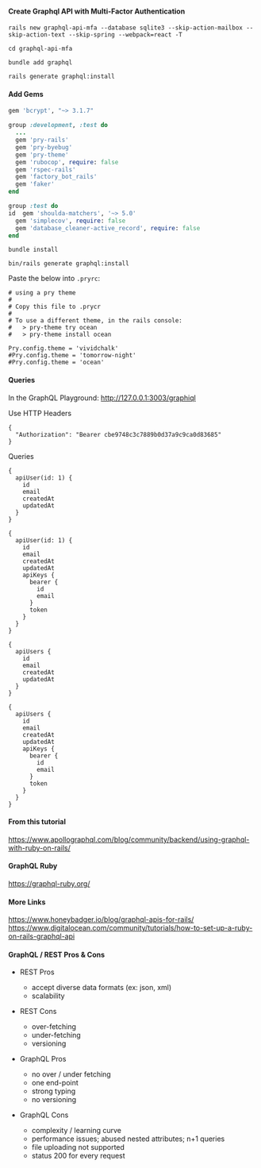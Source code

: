 
#### Create Graphql API with Multi-Factor Authentication
```
rails new graphql-api-mfa --database sqlite3 --skip-action-mailbox --skip-action-text --skip-spring --webpack=react -T

cd graphql-api-mfa

bundle add graphql

rails generate graphql:install
```



#### Add Gems

```ruby
gem 'bcrypt', "~> 3.1.7"

group :development, :test do
  ...
  gem 'pry-rails'
  gem 'pry-byebug'
  gem 'pry-theme'
  gem 'rubocop', require: false
  gem 'rspec-rails'
  gem 'factory_bot_rails'
  gem 'faker'
end

group :test do
id  gem 'shoulda-matchers', '~> 5.0'
  gem 'simplecov', require: false
  gem 'database_cleaner-active_record', require: false
end
```


```
bundle install

bin/rails generate graphql:install
```


Paste the below into `.pryrc`:
```
# using a pry theme
#
# Copy this file to .prycr
#
# To use a different theme, in the rails console:
#   > pry-theme try ocean
#   > pry-theme install ocean

Pry.config.theme = 'vividchalk'
#Pry.config.theme = 'tomorrow-night'
#Pry.config.theme = 'ocean'
```



#### Queries
In the GraphQL Playground: http://127.0.0.1:3003/graphiql

Use HTTP Headers
```
{
  "Authorization": "Bearer cbe9748c3c7889b0d37a9c9ca0d83685"
}
```

Queries
```
{
  apiUser(id: 1) {
    id
    email
    createdAt
    updatedAt
  } 
}
```

```
{
  apiUser(id: 1) {
    id
    email
    createdAt
    updatedAt
    apiKeys {
      bearer {
        id
        email
      }
      token
    }
  }
}
```

```
{
  apiUsers {
    id
    email
    createdAt
    updatedAt
  }
}
```

```
{
  apiUsers {
    id
    email
    createdAt
    updatedAt
    apiKeys {
      bearer {
        id
        email
      }
      token
    }
  }
}
```


#### From this tutorial

  https://www.apollographql.com/blog/community/backend/using-graphql-with-ruby-on-rails/


#### GraphQL Ruby

https://graphql-ruby.org/


#### More Links

https://www.honeybadger.io/blog/graphql-apis-for-rails/
https://www.digitalocean.com/community/tutorials/how-to-set-up-a-ruby-on-rails-graphql-api


#### GraphQL / REST Pros & Cons


- REST Pros
  - accept diverse data formats (ex: json, xml)
  - scalability

- REST Cons
  - over-fetching
  - under-fetching
  - versioning


- GraphQL Pros
  - no over / under fetching
  - one end-point
  - strong typing
  - no versioning

- GraphQL Cons
  - complexity / learning curve
  - performance issues; abused nested attributes; n+1 queries
  - file uploading not supported
  - status 200 for every request


